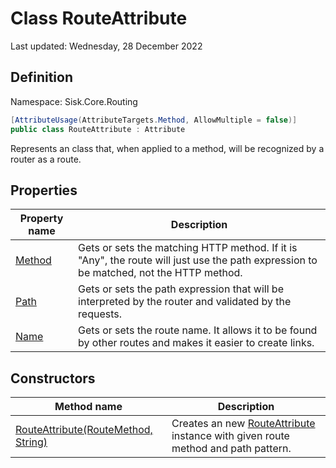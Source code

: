 # Class RouteAttribute
Last updated: Wednesday, 28 December 2022

## Definition
Namespace: Sisk.Core.Routing

```csharp
[AttributeUsage(AttributeTargets.Method, AllowMultiple = false)]
public class RouteAttribute : Attribute
```

Represents an class that, when applied to a method, will be recognized by a router as a route.

## Properties

| Property name | Description |
| --- | --- |
| [Method](/spec/Sisk/Core/Routing/RouteAttribute/Method) | Gets or sets the matching HTTP method. If it is "Any", the route will just use the path expression to be matched, not the HTTP method. | 
| [Path](/spec/Sisk/Core/Routing/RouteAttribute/Path) | Gets or sets the path expression that will be interpreted by the router and validated by the requests. | 
| [Name](/spec/Sisk/Core/Routing/RouteAttribute/Name) | Gets or sets the route name. It allows it to be found by other routes and makes it easier to create links. | 

## Constructors

| Method name | Description |
| --- | --- |
| [RouteAttribute(RouteMethod, String)](/spec/Sisk/Core/Routing/RouteAttribute/_ctor--RouteMethod-String) | Creates an new [RouteAttribute](/spec/Sisk/Core/Routing/RouteAttribute) instance with given route method and path pattern. | 

